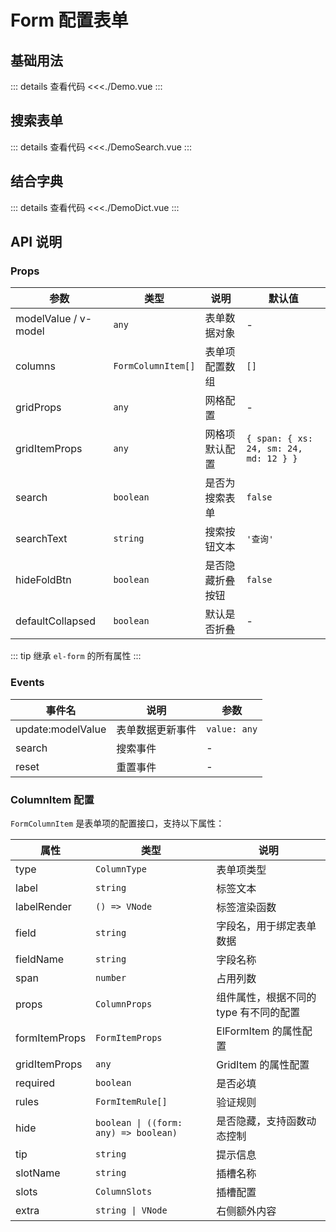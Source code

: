 # Form 配置表单

<script setup>
import Demo from './Demo.vue'
import DemoSearch from './DemoSearch.vue'
import DemoDict from './DemoDict.vue'
</script>

## 基础用法

<Demo></Demo>
::: details 查看代码
<<<./Demo.vue
:::

## 搜索表单

<DemoSearch></DemoSearch>
::: details 查看代码
<<<./DemoSearch.vue
:::

## 结合字典

<DemoDict></DemoDict>
::: details 查看代码
<<<./DemoDict.vue
:::

## API 说明

### Props

| 参数 | 类型 | 说明 | 默认值 |
| --- | --- | --- | --- |
| modelValue / v-model | `any` | 表单数据对象 | - |
| columns | `FormColumnItem[]` | 表单项配置数组 | `[]` |
| gridProps | `any` | 网格配置 | - |
| gridItemProps | `any` | 网格项默认配置 | `{ span: { xs: 24, sm: 24, md: 12 } }` |
| search | `boolean` | 是否为搜索表单 | `false` |
| searchText | `string` | 搜索按钮文本 | `'查询'` |
| hideFoldBtn | `boolean` | 是否隐藏折叠按钮 | `false` |
| defaultCollapsed | `boolean` | 默认是否折叠 | - |

::: tip
继承 `el-form` 的所有属性
:::

### Events

| 事件名 | 说明 | 参数 |
| --- | --- | --- |
| update:modelValue | 表单数据更新事件 | `value: any` |
| search | 搜索事件 | - |
| reset | 重置事件 | - |

### ColumnItem 配置

`FormColumnItem` 是表单项的配置接口，支持以下属性：

| 属性 | 类型 | 说明 |
| --- | --- | --- |
| type | `ColumnType` | 表单项类型 |
| label | `string` | 标签文本 |
| labelRender | `() => VNode` | 标签渲染函数 |
| field | `string` | 字段名，用于绑定表单数据 |
| fieldName | `string` | 字段名称 |
| span | `number` | 占用列数 |
| props | `ColumnProps` | 组件属性，根据不同的 type 有不同的配置 |
| formItemProps | `FormItemProps` | ElFormItem 的属性配置 |
| gridItemProps | `any` | GridItem 的属性配置 |
| required | `boolean` | 是否必填 |
| rules | `FormItemRule[]` | 验证规则 |
| hide | `boolean \| ((form: any) => boolean)` | 是否隐藏，支持函数动态控制 |
| tip | `string` | 提示信息 |
| slotName | `string` | 插槽名称 |
| slots | `ColumnSlots` | 插槽配置 |
| extra | `string \| VNode` | 右侧额外内容 |
